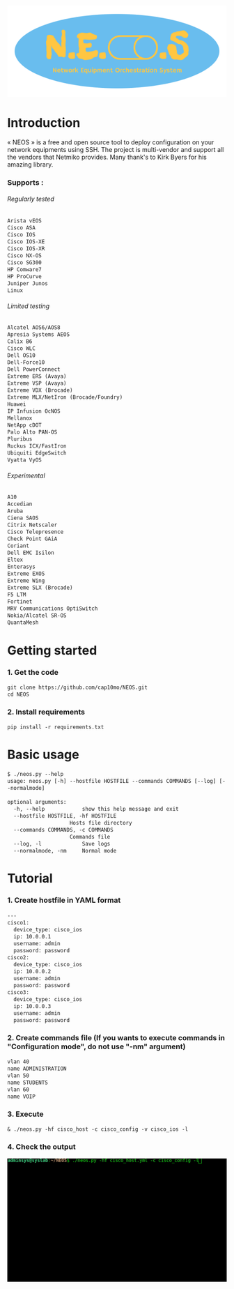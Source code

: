 ![NEOS](readme/NEOS_logo.png)

# Introduction

« NEOS » is a free and open source tool to deploy configuration on your network equipments using SSH. The project is multi-vendor and support 
all the vendors that Netmiko provides. Many thank's to Kirk Byers for his amazing library.

### Supports :
###### Regularly tested

    Arista vEOS
    Cisco ASA
    Cisco IOS
    Cisco IOS-XE
    Cisco IOS-XR
    Cisco NX-OS
    Cisco SG300
    HP Comware7
    HP ProCurve
    Juniper Junos
    Linux

###### Limited testing

    Alcatel AOS6/AOS8
    Apresia Systems AEOS
    Calix B6
    Cisco WLC
    Dell OS10
    Dell-Force10
    Dell PowerConnect
    Extreme ERS (Avaya)
    Extreme VSP (Avaya)
    Extreme VDX (Brocade)
    Extreme MLX/NetIron (Brocade/Foundry)
    Huawei
    IP Infusion OcNOS
    Mellanox
    NetApp cDOT
    Palo Alto PAN-OS
    Pluribus
    Ruckus ICX/FastIron
    Ubiquiti EdgeSwitch
    Vyatta VyOS

###### Experimental

    A10
    Accedian
    Aruba
    Ciena SAOS
    Citrix Netscaler
    Cisco Telepresence
    Check Point GAiA
    Coriant
    Dell EMC Isilon
    Eltex
    Enterasys
    Extreme EXOS
    Extreme Wing
    Extreme SLX (Brocade)
    F5 LTM
    Fortinet
    MRV Communications OptiSwitch
    Nokia/Alcatel SR-OS
    QuantaMesh

# Getting started

### 1. Get the code
    git clone https://github.com/cap10mo/NEOS.git
    cd NEOS
### 2. Install requirements
    pip install -r requirements.txt

# Basic usage
    $ ./neos.py --help
    usage: neos.py [-h] --hostfile HOSTFILE --commands COMMANDS [--log] [--normalmode]

    optional arguments:
      -h, --help            show this help message and exit
      --hostfile HOSTFILE, -hf HOSTFILE
                        Hosts file directory
      --commands COMMANDS, -c COMMANDS
                        Commands file
      --log, -l             Save logs
      --normalmode, -nm     Normal mode

# Tutorial

### 1. Create hostfile in YAML format
    ---
    cisco1:
      device_type: cisco_ios
      ip: 10.0.0.1
      username: admin
      password: password
    cisco2:
      device_type: cisco_ios 
      ip: 10.0.0.2
      username: admin
      password: password
    cisco3:
      device_type: cisco_ios
      ip: 10.0.0.3
      username: admin
      password: password

### 2. Create commands file (If you wants to execute commands in "Configuration mode", do not use "-nm" argument)
    vlan 40
    name ADMINISTRATION
    vlan 50
    name STUDENTS
    vlan 60
    name VOIP

### 3. Execute 
    & ./neos.py -hf cisco_host -c cisco_config -v cisco_ios -l

### 4. Check the output

![NEOS](readme/NEOS_demo.gif)


